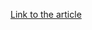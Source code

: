[Link to the article](https://www.cisa.gov/news-events/alerts/2025/05/15/cisa-adds-three-known-exploited-vulnerabilities-catalog)
